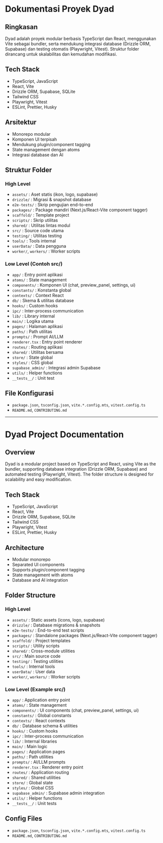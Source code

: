 # Dokumentasi Proyek Dyad

## Ringkasan

Dyad adalah proyek modular berbasis TypeScript dan React, menggunakan Vite sebagai bundler, serta mendukung integrasi database (Drizzle ORM, Supabase) dan testing otomatis (Playwright, Vitest). Struktur folder dirancang untuk skalabilitas dan kemudahan modifikasi.

## Tech Stack

- TypeScript, JavaScript
- React, Vite
- Drizzle ORM, Supabase, SQLite
- Tailwind CSS
- Playwright, Vitest
- ESLint, Prettier, Husky

## Arsitektur

- Monorepo modular
- Komponen UI terpisah
- Mendukung plugin/component tagging
- State management dengan atoms
- Integrasi database dan AI

## Struktur Folder

### High Level

- `assets/` : Aset statis (ikon, logo, supabase)
- `drizzle/` : Migrasi & snapshot database
- `e2e-tests/` : Skrip pengujian end-to-end
- `packages/` : Package mandiri (Next.js/React-Vite component tagger)
- `scaffold/` : Template project
- `scripts/` : Skrip utilitas
- `shared/` : Utilitas lintas modul
- `src/` : Source code utama
- `testing/` : Utilitas testing
- `tools/` : Tools internal
- `userData/` : Data pengguna
- `worker/`, `workers/` : Worker scripts

### Low Level (Contoh src/)

- `app/` : Entry point aplikasi
- `atoms/` : State management
- `components/` : Komponen UI (chat, preview_panel, settings, ui)
- `constants/` : Konstanta global
- `contexts/` : Context React
- `db/` : Skema & utilitas database
- `hooks/` : Custom hooks
- `ipc/` : Inter-process communication
- `lib/` : Library internal
- `main/` : Logika utama
- `pages/` : Halaman aplikasi
- `paths/` : Path utilitas
- `prompts/` : Prompt AI/LLM
- `renderer.tsx` : Entry point renderer
- `routes/` : Routing aplikasi
- `shared/` : Utilitas bersama
- `store/` : State global
- `styles/` : CSS global
- `supabase_admin/` : Integrasi admin Supabase
- `utils/` : Helper functions
- `__tests__/` : Unit test

## File Konfigurasi

- `package.json`, `tsconfig.json`, `vite.*.config.mts`, `vitest.config.ts`
- `README.md`, `CONTRIBUTING.md`

---

# Dyad Project Documentation

## Overview

Dyad is a modular project based on TypeScript and React, using Vite as the bundler, supporting database integration (Drizzle ORM, Supabase) and automated testing (Playwright, Vitest). The folder structure is designed for scalability and easy modification.

## Tech Stack

- TypeScript, JavaScript
- React, Vite
- Drizzle ORM, Supabase, SQLite
- Tailwind CSS
- Playwright, Vitest
- ESLint, Prettier, Husky

## Architecture

- Modular monorepo
- Separated UI components
- Supports plugin/component tagging
- State management with atoms
- Database and AI integration

## Folder Structure

### High Level

- `assets/` : Static assets (icons, logo, supabase)
- `drizzle/` : Database migrations & snapshots
- `e2e-tests/` : End-to-end test scripts
- `packages/` : Standalone packages (Next.js/React-Vite component tagger)
- `scaffold/` : Project templates
- `scripts/` : Utility scripts
- `shared/` : Cross-module utilities
- `src/` : Main source code
- `testing/` : Testing utilities
- `tools/` : Internal tools
- `userData/` : User data
- `worker/`, `workers/` : Worker scripts

### Low Level (Example src/)

- `app/` : Application entry point
- `atoms/` : State management
- `components/` : UI components (chat, preview_panel, settings, ui)
- `constants/` : Global constants
- `contexts/` : React contexts
- `db/` : Database schema & utilities
- `hooks/` : Custom hooks
- `ipc/` : Inter-process communication
- `lib/` : Internal libraries
- `main/` : Main logic
- `pages/` : Application pages
- `paths/` : Path utilities
- `prompts/` : AI/LLM prompts
- `renderer.tsx` : Renderer entry point
- `routes/` : Application routing
- `shared/` : Shared utilities
- `store/` : Global state
- `styles/` : Global CSS
- `supabase_admin/` : Supabase admin integration
- `utils/` : Helper functions
- `__tests__/` : Unit tests

## Config Files

- `package.json`, `tsconfig.json`, `vite.*.config.mts`, `vitest.config.ts`
- `README.md`, `CONTRIBUTING.md`
